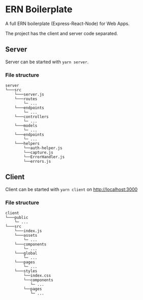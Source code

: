 # ERN Boilerplate

A full ERN boilerplate (Express-React-Node) for Web Apps.

The project has the client and server code separated.

## Server

Server can be started with `yarn server`.

### File structure

```
server
└───src
    └───server.js
    └───routes
        └─ ...
    └───endpoints
        └─ ...
    └───controllers
        └─ ...
    └───models
        └─ ...
    └───endpoints
        └─ ...
    └───helpers
        └──auth-helper.js
        └──capture.js
        └──ErrorHandler.js
        └──errors.js

```
## Client

Client can be started with `yarn client` on [http://localhost:3000](http://localhost:3000)

### File structure

```
client
└───public
    └─ ...
└───src
    └───index.js
    └───assets
        └─ ...
    └───components
        └─ ...
    └───global
        └─ ...
    └───pages
        └─ ...
    └───styles
        └──index.css
        └──components
           └─ ...
        └──pages
           └─ ...

```